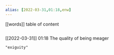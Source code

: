 ```yaml
---
alias: [2022-03-31,01:18,enw]
---
```

[[words]]
table of content
```toc
```

[[2022-03-31]] 01:18
The quality of being meager
```query
"exiguity"
```